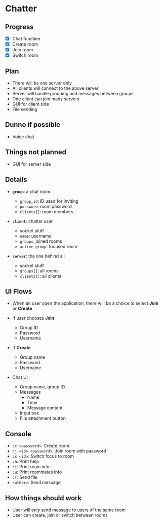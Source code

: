 # Chatter

## Progress

- [x] Chat function
- [x] Create room
- [x] Join room
- [x] Switch room

## Plan

-   There will be one server only
-   All clients will connect to the above server
-   Server will handle grouping and messages between groups
-   One client can join many servers
-   GUI for client side
-   File sending

## Dunno if possible

-   Voice chat

## Things not planned

-   GUI for server side

## Details

-   **`group`**: a chat room

    -   `group_id`: ID used for inviting
    -   `password`: room password
    -   `clients[]`: room members

-   **`client`**: chatter user

    -   socket stuff
    -   `name`: username
    -   `groups`: joined rooms
    -   `active_group`: focused room

-   **`server`**: the one behind all
    -   socket stuff
    -   `groups[]`: all rooms
    -   `clients[]`: all clients

## UI Flows

-   When an user open the application, there will be a choice to select **Join** or **Create**

-   If user chooses **Join**

    -   Group ID
    -   Password
    -   Username

-   If **Create**

    -   Group name
    -   Password
    -   Username

-   Chat UI
    -   Group name, group ID
    -   Messages
        -   Name
        -   Time
        -   Message content
    -   Input box
    -   File attachment button

## Console

-   `:c <password>`: Create room
-   `:j <id> <password>`: Join room with password
-   `:s <id>`: Switch focus to room
-   `:h`: Print help
-   `:i`: Print room info
-   `:u`: Print roommates info
-   `:f`: Send file
-   `<other>`: Send message

## How things should work

-   User will only send message to users of the same room
-   User can create, join or switch between rooms
